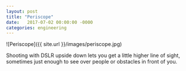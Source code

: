 ```yaml
---
layout: post
title: "Periscope"
date:   2017-07-02 00:00:00 -0000
categories: engineering
---
```


![Periscope]({{ site.url }}/images/periscope.jpg)

<!--more-->

Shooting with DSLR upside down lets you get a little higher line of sight, sometimes just enough to see over people or obstacles in front of you. 